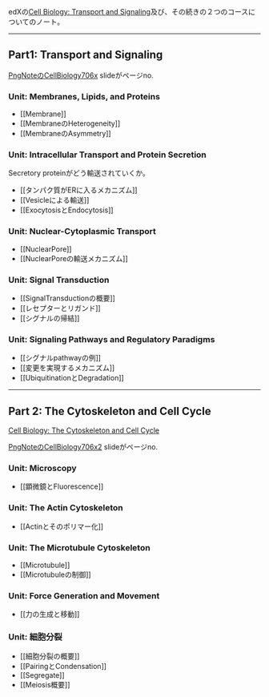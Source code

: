 edXの[Cell Biology: Transport and Signaling](https://www.edx.org/course/cell-biology-transport)及び、その続きの２つのコースについてのノート。

----
## Part1: Transport and Signaling

[PngNoteのCellBiology706x](https://karino2.github.io/ImageGallery/CellBiology706x.html#lg=1&slide=0) slideがページno.

### Unit: Membranes, Lipids, and Proteins

- [[Membrane]]
- [[MembraneのHeterogeneity]]
- [[MembraneのAsymmetry]]

### Unit: Intracellular Transport and Protein Secretion

Secretory proteinがどう輸送されていくか。

- [[タンパク質がERに入るメカニズム]]
- [[Vesicleによる輸送]]
- [[ExocytosisとEndocytosis]]

### Unit: Nuclear-Cytoplasmic Transport

- [[NuclearPore]]
- [[NuclearPoreの輸送メカニズム]]

### Unit: Signal Transduction

- [[SignalTransductionの概要]]
- [[レセプターとリガンド]]
- [[シグナルの帰結]]

### Unit: Signaling Pathways and Regulatory Paradigms

- [[シグナルpathwayの例]]
- [[変更を実現するメカニズム]]
- [[UbiquitinationとDegradation]]

----

## Part 2: The Cytoskeleton and Cell Cycle

[Cell Biology: The Cytoskeleton and Cell Cycle](https://www.edx.org/course/cell-biology-2)

[PngNoteのCellBiology706x2](https://karino2.github.io/ImageGallery/CellBiology706x2.html#lg=1&slide=0) slideがページno.

### Unit: Microscopy

- [[顕微鏡とFluorescence]]

### Unit: The Actin Cytoskeleton

- [[Actinとそのポリマー化]]

### Unit: The Microtubule Cytoskeleton

- [[Microtubule]]
- [[Microtubuleの制御]]

### Unit: Force Generation and Movement

- [[力の生成と移動]]

### Unit: 細胞分裂

- [[細胞分裂の概要]]
- [[PairingとCondensation]]
- [[Segregate]]
- [[Meiosis概要]]

